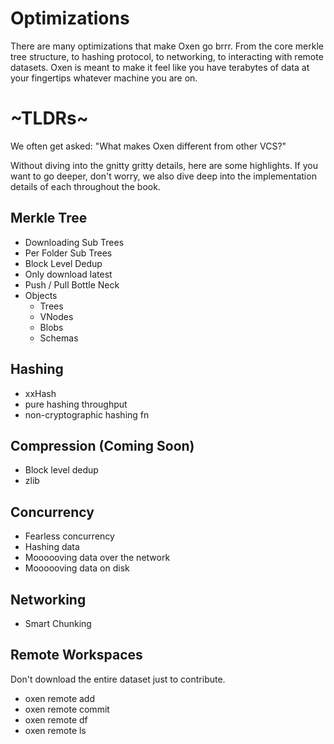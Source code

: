 # Optimizations

There are many optimizations that make Oxen go brrr. From the core merkle tree structure, to hashing protocol, to networking, to interacting with remote datasets. Oxen is meant to make it feel like you have terabytes of data at your fingertips whatever machine you are on.

# ~TLDRs~

We often get asked: "What makes Oxen different from other VCS?"

Without diving into the gnitty gritty details, here are some highlights. If you want to go deeper, don't worry, we also dive deep into the implementation details of each throughout the book.

## Merkle Tree

* Downloading Sub Trees
* Per Folder Sub Trees
* Block Level Dedup
* Only download latest
* Push / Pull Bottle Neck
* Objects
    * Trees
    * VNodes
    * Blobs
    * Schemas

## Hashing

* xxHash
* pure hashing throughput
* non-cryptographic hashing fn

## Compression (Coming Soon)

* Block level dedup
* zlib

## Concurrency

* Fearless concurrency
* Hashing data
* Moooooving data over the network
* Moooooving data on disk

## Networking

* Smart Chunking

## Remote Workspaces

Don't download the entire dataset just to contribute.

* oxen remote add
* oxen remote commit
* oxen remote df
* oxen remote ls